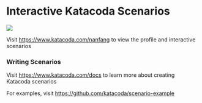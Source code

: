 # Interactive Katacoda Scenarios

[![](http://shields.katacoda.com/katacoda/nanfang/count.svg)](https://www.katacoda.com/nanfang "Get your profile on Katacoda.com")

Visit https://www.katacoda.com/nanfang to view the profile and interactive scenarios

### Writing Scenarios
Visit https://www.katacoda.com/docs to learn more about creating Katacoda scenarios

For examples, visit https://github.com/katacoda/scenario-example
